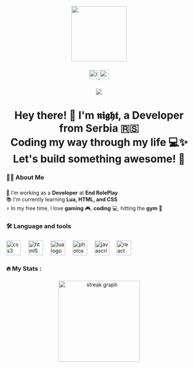 <div align="center">
  <img height="150" src="https://avatars.githubusercontent.com/u/194826522"  />
</div>

###

<div align="center">
  <a href="https://www.instagram.com/nightyy77/" target="_blank">
    <img src="https://img.shields.io/static/v1?message=Instagram&logo=instagram&label=&color=E4405F&logoColor=white&labelColor=&style=for-the-badge" height="25" alt="instagram logo"  />
  </a>
  <a href="https://www.paypal.com/paypalme/nightisnothing" target="_blank">
    <img src="https://img.shields.io/static/v1?message=PayPal&logo=paypal&label=&color=00457C&logoColor=white&labelColor=&style=for-the-badge" height="25" alt="paypal logo"  />
  </a>
</div>

###

<div align="center">
  <img src="https://visitor-badge.laobi.icu/badge?page_id=nightyy77.nightyy77&"  />
</div>

###

<h1 align="center">Hey there! 👋 I'm 𝖓𝖎𝖌𝖍𝖙, a Developer from Serbia 🇷🇸<br>Coding my way through my life 💻✨<br>Let's build something awesome! 🚀</h1>

###

<h3 align="left">👩‍💻  About Me</h3>

###

<p align="left">🔭 I’m working as a <strong>Developer</strong> at <strong>End RolePlay</strong><br>📚 I'm currently learning <strong>Lua, HTML, and CSS</strong><br>⚡ In my free time, I love <strong>gaming</strong> 🎮, <strong>coding</strong> 💻, hitting the <strong>gym</strong> 💪</p>


###

<h3 align="left">🛠 Language and tools</h3>

###

<div align="left">
  <img src="https://cdn.jsdelivr.net/gh/devicons/devicon/icons/css3/css3-original.svg" height="40" alt="css3 logo"  />
  <img width="12" />
  <img src="https://cdn.jsdelivr.net/gh/devicons/devicon/icons/html5/html5-original.svg" height="40" alt="html5 logo"  />
  <img width="12" />
  <img src="https://cdn.jsdelivr.net/gh/devicons/devicon/icons/lua/lua-original.svg" height="40" alt="lua logo"  />
  <img width="12" />
  <img src="https://cdn.jsdelivr.net/gh/devicons/devicon/icons/photoshop/photoshop-plain.svg" height="40" alt="photoshop logo"  />
  <img width="12" />
  <img src="https://cdn.jsdelivr.net/gh/devicons/devicon/icons/javascript/javascript-original.svg" height="40" alt="javascript logo"  />
  <img width="12" />
  <img src="https://cdn.jsdelivr.net/gh/devicons/devicon/icons/react/react-original.svg" height="40" alt="react logo"  />
</div>

###

<h3 align="left">🔥   My Stats :</h3>

###

<div align="center">
  <img src="https://streak-stats.demolab.com?user=nightyy77&locale=en&mode=daily&theme=dark&hide_border=false&border_radius=5&order=3" height="220" alt="streak graph"  />
</div>

###
